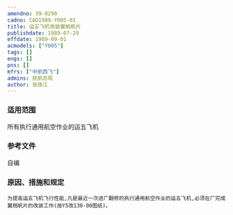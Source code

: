```yaml
---
amendno: 39-0290  
cadno: CAD1989-Y005-01  
title: 运五飞机改装翼梢帆片  
publishdate: 1989-07-29  
effdate: 1989-09-01  
acmodels: ["Y005"]  
tags: []  
engs: []  
pns: []  
mfrs: ["中航西飞"]  
admins: 民航总局  
author: 张珠江  
---
```

  
### 适用范围  
所有执行通用航空作业的运五飞机  
  
<!--more-->  
### 参考文件
自编  
  
### 原因、措施和规定  
    为提高运五飞机飞行性能,凡是最近一次进厂翻修的执行通用航空作业的运五飞机,必须在厂完成翼梢帆片的改装工作(按Y5改130-00图纸)。  

